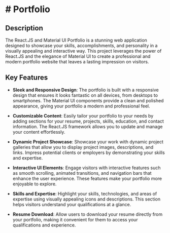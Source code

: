 # # Portfolio

## Description

The React.JS and Material UI Portfolio is a stunning web application designed to showcase your skills, accomplishments, and personality in a visually appealing and interactive way. This project leverages the power of React.JS and the elegance of Material UI to create a professional and modern portfolio website that leaves a lasting impression on visitors.

## Key Features

- **Sleek and Responsive Design**: The portfolio is built with a responsive design that ensures it looks fantastic on all devices, from desktops to smartphones. The Material UI components provide a clean and polished appearance, giving your portfolio a modern and professional feel.

- **Customizable Content**: Easily tailor your portfolio to your needs by adding sections for your resume, projects, skills, education, and contact information. The React.JS framework allows you to update and manage your content effortlessly.

- **Dynamic Project Showcase**: Showcase your work with dynamic project galleries that allow you to display project images, descriptions, and links. Impress potential clients or employers by demonstrating your skills and expertise.

- **Interactive UI Elements**: Engage visitors with interactive features such as smooth scrolling, animated transitions, and navigation bars that enhance the user experience. These features make your portfolio more enjoyable to explore.

- **Skills and Expertise**: Highlight your skills, technologies, and areas of expertise using visually appealing icons and descriptions. This section helps visitors understand your qualifications at a glance.

- **Resume Download**: Allow users to download your resume directly from your portfolio, making it convenient for them to access your qualifications and experience.
